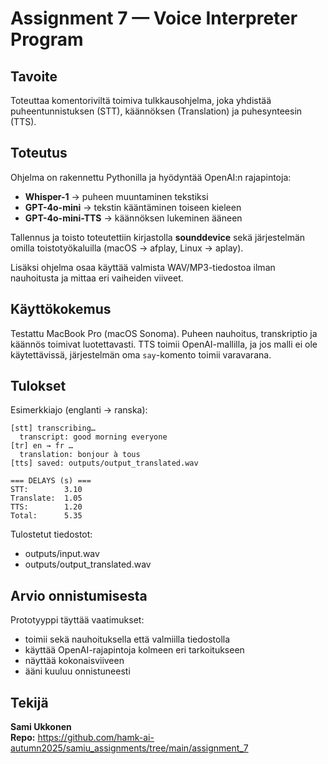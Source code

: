 # Assignment 7 — Voice Interpreter Program

## Tavoite
Toteuttaa komentoriviltä toimiva tulkkausohjelma, joka yhdistää
puheentunnistuksen (STT), käännöksen (Translation) ja puhesynteesin (TTS).

## Toteutus
Ohjelma on rakennettu Pythonilla ja hyödyntää OpenAI:n rajapintoja:
- **Whisper-1** → puheen muuntaminen tekstiksi
- **GPT-4o-mini** → tekstin kääntäminen toiseen kieleen
- **GPT-4o-mini-TTS** → käännöksen lukeminen ääneen

Tallennus ja toisto toteutettiin kirjastolla **sounddevice** sekä
järjestelmän omilla toistotyökaluilla (macOS → afplay, Linux → aplay).

Lisäksi ohjelma osaa käyttää valmista WAV/MP3-tiedostoa ilman nauhoitusta
ja mittaa eri vaiheiden viiveet.

## Käyttökokemus
Testattu MacBook Pro (macOS Sonoma).
Puheen nauhoitus, transkriptio ja käännös toimivat luotettavasti.
TTS toimii OpenAI-mallilla, ja jos malli ei ole käytettävissä,
järjestelmän oma `say`-komento toimii varavarana.

## Tulokset
Esimerkkiajo (englanti → ranska):
```
[stt] transcribing…
  transcript: good morning everyone
[tr] en → fr …
  translation: bonjour à tous
[tts] saved: outputs/output_translated.wav

=== DELAYS (s) ===
STT:        3.10
Translate:  1.05
TTS:        1.20
Total:      5.35
```
Tulostetut tiedostot:
- outputs/input.wav
- outputs/output_translated.wav

## Arvio onnistumisesta
Prototyyppi täyttää vaatimukset:
- toimii sekä nauhoituksella että valmiilla tiedostolla
- käyttää OpenAI-rajapintoja kolmeen eri tarkoitukseen
- näyttää kokonaisviiveen
- ääni kuuluu onnistuneesti

## Tekijä
**Sami Ukkonen**  
**Repo:** https://github.com/hamk-ai-autumn2025/samiu_assignments/tree/main/assignment_7
